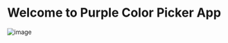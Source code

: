 # Welcome to Purple Color Picker App

![image](https://user-images.githubusercontent.com/60109725/147568474-b7a6241a-eac5-444c-83ff-33c610e0f2d2.png)

